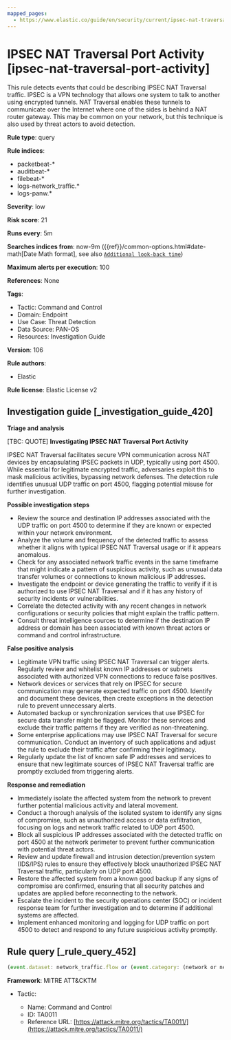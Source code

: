 ```yaml
---
mapped_pages:
  - https://www.elastic.co/guide/en/security/current/ipsec-nat-traversal-port-activity.html
---
```


# IPSEC NAT Traversal Port Activity [ipsec-nat-traversal-port-activity]

This rule detects events that could be describing IPSEC NAT Traversal traffic. IPSEC is a VPN technology that allows one system to talk to another using encrypted tunnels. NAT Traversal enables these tunnels to communicate over the Internet where one of the sides is behind a NAT router gateway. This may be common on your network, but this technique is also used by threat actors to avoid detection.

**Rule type**: query

**Rule indices**:

* packetbeat-*
* auditbeat-*
* filebeat-*
* logs-network_traffic.*
* logs-panw.*

**Severity**: low

**Risk score**: 21

**Runs every**: 5m

**Searches indices from**: now-9m ({{ref}}/common-options.html#date-math[Date Math format], see also [`Additional look-back time`](docs-content://solutions/security/detect-and-alert/create-detection-rule.md#rule-schedule))

**Maximum alerts per execution**: 100

**References**: None

**Tags**:

* Tactic: Command and Control
* Domain: Endpoint
* Use Case: Threat Detection
* Data Source: PAN-OS
* Resources: Investigation Guide

**Version**: 106

**Rule authors**:

* Elastic

**Rule license**: Elastic License v2

## Investigation guide [_investigation_guide_420]

**Triage and analysis**

[TBC: QUOTE]
**Investigating IPSEC NAT Traversal Port Activity**

IPSEC NAT Traversal facilitates secure VPN communication across NAT devices by encapsulating IPSEC packets in UDP, typically using port 4500. While essential for legitimate encrypted traffic, adversaries exploit this to mask malicious activities, bypassing network defenses. The detection rule identifies unusual UDP traffic on port 4500, flagging potential misuse for further investigation.

**Possible investigation steps**

* Review the source and destination IP addresses associated with the UDP traffic on port 4500 to determine if they are known or expected within your network environment.
* Analyze the volume and frequency of the detected traffic to assess whether it aligns with typical IPSEC NAT Traversal usage or if it appears anomalous.
* Check for any associated network traffic events in the same timeframe that might indicate a pattern of suspicious activity, such as unusual data transfer volumes or connections to known malicious IP addresses.
* Investigate the endpoint or device generating the traffic to verify if it is authorized to use IPSEC NAT Traversal and if it has any history of security incidents or vulnerabilities.
* Correlate the detected activity with any recent changes in network configurations or security policies that might explain the traffic pattern.
* Consult threat intelligence sources to determine if the destination IP address or domain has been associated with known threat actors or command and control infrastructure.

**False positive analysis**

* Legitimate VPN traffic using IPSEC NAT Traversal can trigger alerts. Regularly review and whitelist known IP addresses or subnets associated with authorized VPN connections to reduce false positives.
* Network devices or services that rely on IPSEC for secure communication may generate expected traffic on port 4500. Identify and document these devices, then create exceptions in the detection rule to prevent unnecessary alerts.
* Automated backup or synchronization services that use IPSEC for secure data transfer might be flagged. Monitor these services and exclude their traffic patterns if they are verified as non-threatening.
* Some enterprise applications may use IPSEC NAT Traversal for secure communication. Conduct an inventory of such applications and adjust the rule to exclude their traffic after confirming their legitimacy.
* Regularly update the list of known safe IP addresses and services to ensure that new legitimate sources of IPSEC NAT Traversal traffic are promptly excluded from triggering alerts.

**Response and remediation**

* Immediately isolate the affected system from the network to prevent further potential malicious activity and lateral movement.
* Conduct a thorough analysis of the isolated system to identify any signs of compromise, such as unauthorized access or data exfiltration, focusing on logs and network traffic related to UDP port 4500.
* Block all suspicious IP addresses associated with the detected traffic on port 4500 at the network perimeter to prevent further communication with potential threat actors.
* Review and update firewall and intrusion detection/prevention system (IDS/IPS) rules to ensure they effectively block unauthorized IPSEC NAT Traversal traffic, particularly on UDP port 4500.
* Restore the affected system from a known good backup if any signs of compromise are confirmed, ensuring that all security patches and updates are applied before reconnecting to the network.
* Escalate the incident to the security operations center (SOC) or incident response team for further investigation and to determine if additional systems are affected.
* Implement enhanced monitoring and logging for UDP traffic on port 4500 to detect and respond to any future suspicious activity promptly.


## Rule query [_rule_query_452]

```js
(event.dataset: network_traffic.flow or (event.category: (network or network_traffic))) and network.transport:udp and destination.port:4500
```

**Framework**: MITRE ATT&CKTM

* Tactic:

    * Name: Command and Control
    * ID: TA0011
    * Reference URL: [https://attack.mitre.org/tactics/TA0011/](https://attack.mitre.org/tactics/TA0011/)



